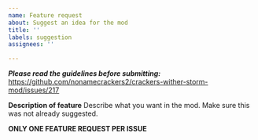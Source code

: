 ```yaml
---
name: Feature request
about: Suggest an idea for the mod
title: ''
labels: suggestion
assignees: ''

---
```


***Please read the guidelines before submitting:*** https://github.com/nonamecrackers2/crackers-wither-storm-mod/issues/217

**Description of feature**
Describe what you want in the mod. Make sure this was not already suggested.

**ONLY ONE FEATURE REQUEST PER ISSUE**
